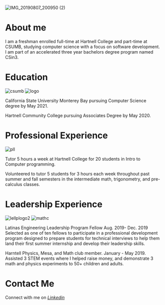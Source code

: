![IMG_20190807_200950 (2)](https://user-images.githubusercontent.com/32247665/64911657-83438b80-d6d9-11e9-87c9-fde7b37f6170.jpg)
# About me

I am a freshman enrolled full-time at Hartnell College and part-time at CSUMB, studying computer science with a focus on software development. I am part of an accelerated three year bachelors degree program named CSin3. 
# Education 
![csumb](https://user-images.githubusercontent.com/32247665/64911354-905e7b80-d6d5-11e9-9304-4088831a8559.jpg)  ![logo](https://user-images.githubusercontent.com/32247665/64911406-50e45f00-d6d6-11e9-8f28-2f94b681421e.png)



California State University Monterey Bay pursuing Computer Science degree by May 2021.

Hartnell Community College pursuing Associates Degree by May 2020.
# Professional Experience 
![pll](https://user-images.githubusercontent.com/32247665/64911731-52b02180-d6da-11e9-9628-77cf652999ba.jpg)

Tutor 5 hours a week at Hartnell College for 20 students in Intro to Computer programming. 

Volunteered to tutor 5 students for 3 hours each week throughout past summer and fall semesters in the intermediate math, trigonometry, and pre-calculus classes.
# Leadership Experience
![lellplogo2](https://user-images.githubusercontent.com/32247665/64911614-f7c9fa80-d6d8-11e9-893e-339aa726bd91.png) ![mathc](https://user-images.githubusercontent.com/32247665/64911717-2dbbae80-d6da-11e9-8585-bb62e89f9549.png)



Latinas Engineering Leadership Program Fellow Aug. 2019- Dec. 2019
Selected as one of ten fellows to participate in a professional development program designed to prepare students for technical interviews to help them land their first summer internship and develop their leadership skills. 

Harntell Physics, Mesa, and Math club member. January - May 2019.
Assisted 3 STEM events where I helped raise money, and demonstrate 3 math and physics experiments to 50+ children and adults. 
# Contact Me 
Connect with me on _[Linkedin](www.linkedin.com/in/ashleyagarcia20)_
